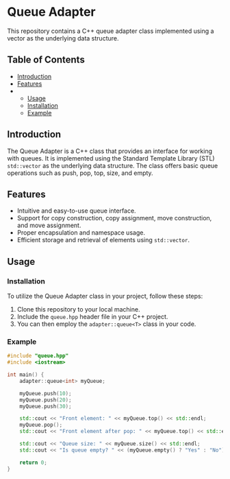 # Queue Adapter

This repository contains a C++ queue adapter class implemented using a vector as the underlying data structure.

## Table of Contents

- [Introduction](#introduction)
- [Features](#features)
- - [Usage](#usage)
  - [Installation](#installation)
  - [Example](#example)

## Introduction

The Queue Adapter is a C++ class that provides an interface for working with queues. It is implemented using the Standard Template Library (STL) `std::vector` as the underlying data structure. The class offers basic queue operations such as push, pop, top, size, and empty.

## Features

- Intuitive and easy-to-use queue interface.
- Support for copy construction, copy assignment, move construction, and move assignment.
- Proper encapsulation and namespace usage.
- Efficient storage and retrieval of elements using `std::vector`.

## Usage

### Installation

To utilize the Queue Adapter class in your project, follow these steps:

1. Clone this repository to your local machine.
2. Include the `queue.hpp` header file in your C++ project.
3. You can then employ the `adapter::queue<T>` class in your code.

### Example

```cpp
#include "queue.hpp"
#include <iostream>

int main() {
    adapter::queue<int> myQueue;

    myQueue.push(10);
    myQueue.push(20);
    myQueue.push(30);

    std::cout << "Front element: " << myQueue.top() << std::endl;
    myQueue.pop();
    std::cout << "Front element after pop: " << myQueue.top() << std::endl;

    std::cout << "Queue size: " << myQueue.size() << std::endl;
    std::cout << "Is queue empty? " << (myQueue.empty() ? "Yes" : "No") << std::endl;

    return 0;
}
```